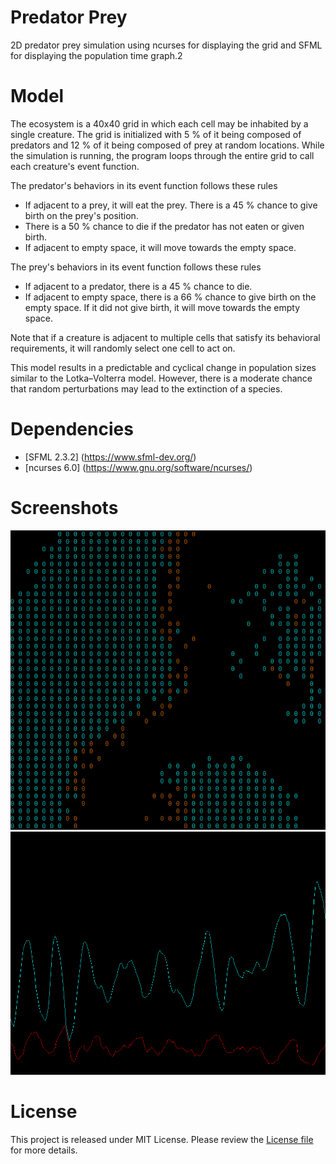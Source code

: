 # Predator Prey
2D predator prey simulation using ncurses for displaying the grid and SFML for displaying the population time graph.2

# Model
The ecosystem is a 40x40 grid in which each cell may be inhabited by a single creature. The grid is initialized with 5 % of it being composed of predators and 12 % of it being composed of prey at random locations. While the simulation is running, the program loops through the entire grid to call each creature's event function.

The predator's behaviors in its event function follows these rules
- If adjacent to a prey, it will eat the prey. There is a 45 % chance to give birth on the prey's position.
- There is a 50 % chance to die if the predator has not eaten or given birth.
- If adjacent to empty space, it will move towards the empty space.

The prey's behaviors in its event function follows these rules
- If adjacent to a predator, there is a 45 % chance to die.
- If adjacent to empty space, there is a 66 % chance to give birth on the empty space. If it did not give birth, it will move  towards the empty space.

Note that if a creature is adjacent to multiple cells that satisfy its behavioral requirements, it will randomly select one cell to act on.

This model results in a predictable and cyclical change in population sizes similar to the Lotka–Volterra model. However, there is a moderate chance that random perturbations may lead to the extinction of a species.


# Dependencies
- [SFML 2.3.2] (https://www.sfml-dev.org/)
- [ncurses 6.0] (https://www.gnu.org/software/ncurses/)

# Screenshots
![grid](screenshots/grid.png)
![graph](screenshots/graph.png)

# License
This project is released under MIT License. Please review the [License file](LICENSE) for more details.
